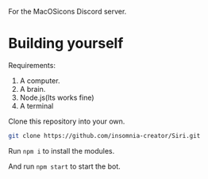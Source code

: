 For the MacOSicons Discord server.

# Building yourself

Requirements:
1. A computer.
2. A brain.
3. Node.js(lts works fine)
4. A terminal

Clone this repository into your own.

```zsh
git clone https://github.com/insomnia-creator/Siri.git
```
Run `npm i` to install the modules.


And run ``npm start`` to start the bot.

